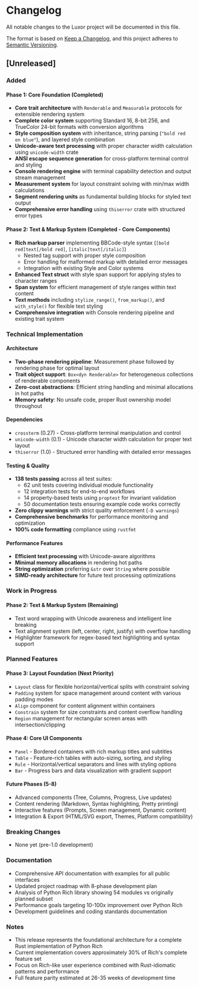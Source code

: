 # Changelog

All notable changes to the Luxor project will be documented in this file.

The format is based on [Keep a Changelog](https://keepachangelog.com/en/1.0.0/),
and this project adheres to [Semantic Versioning](https://semver.org/spec/v2.0.0.html).

## [Unreleased]

### Added

#### Phase 1: Core Foundation (Completed)

- **Core trait architecture** with `Renderable` and `Measurable` protocols for extensible rendering system
- **Complete color system** supporting Standard 16, 8-bit 256, and TrueColor 24-bit formats with conversion algorithms
- **Style composition system** with inheritance, string parsing (`"bold red on blue"`), and layered style combination
- **Unicode-aware text processing** with proper character width calculation using `unicode-width` crate
- **ANSI escape sequence generation** for cross-platform terminal control and styling
- **Console rendering engine** with terminal capability detection and output stream management
- **Measurement system** for layout constraint solving with min/max width calculations
- **Segment rendering units** as fundamental building blocks for styled text output
- **Comprehensive error handling** using `thiserror` crate with structured error types

#### Phase 2: Text & Markup System (Completed - Core Components)

- **Rich markup parser** implementing BBCode-style syntax (`[bold red]text[/bold red]`, `[italic]text[/italic]`)
  - Nested tag support with proper style composition
  - Error handling for malformed markup with detailed error messages
  - Integration with existing Style and Color systems
- **Enhanced Text struct** with style span support for applying styles to character ranges
- **Span system** for efficient management of style ranges within text content
- **Text methods** including `stylize_range()`, `from_markup()`, and `with_style()` for flexible text styling
- **Comprehensive integration** with Console rendering pipeline and existing trait system

### Technical Implementation

#### Architecture

- **Two-phase rendering pipeline**: Measurement phase followed by rendering phase for optimal layout
- **Trait object support**: `Box<dyn Renderable>` for heterogeneous collections of renderable components
- **Zero-cost abstractions**: Efficient string handling and minimal allocations in hot paths
- **Memory safety**: No unsafe code, proper Rust ownership model throughout

#### Dependencies

- `crossterm` (0.27) - Cross-platform terminal manipulation and control
- `unicode-width` (0.1) - Unicode character width calculation for proper text layout
- `thiserror` (1.0) - Structured error handling with detailed error messages

#### Testing & Quality

- **138 tests passing** across all test suites:
  - 62 unit tests covering individual module functionality
  - 12 integration tests for end-to-end workflows
  - 14 property-based tests using `proptest` for invariant validation
  - 50 documentation tests ensuring example code works correctly
- **Zero clippy warnings** with strict quality enforcement (`-D warnings`)
- **Comprehensive benchmarks** for performance monitoring and optimization
- **100% code formatting** compliance using `rustfmt`

#### Performance Features

- **Efficient text processing** with Unicode-aware algorithms
- **Minimal memory allocations** in rendering hot paths
- **String optimization** preferring `&str` over `String` where possible
- **SIMD-ready architecture** for future text processing optimizations

### Work in Progress

#### Phase 2: Text & Markup System (Remaining)

- Text word wrapping with Unicode awareness and intelligent line breaking
- Text alignment system (left, center, right, justify) with overflow handling
- Highlighter framework for regex-based text highlighting and syntax support

### Planned Features

#### Phase 3: Layout Foundation (Next Priority)

- `Layout` class for flexible horizontal/vertical splits with constraint solving
- `Padding` system for space management around content with various padding modes
- `Align` component for content alignment within containers
- `Constrain` system for size constraints and content overflow handling
- `Region` management for rectangular screen areas with intersection/clipping

#### Phase 4: Core UI Components

- `Panel` - Bordered containers with rich markup titles and subtitles
- `Table` - Feature-rich tables with auto-sizing, sorting, and styling
- `Rule` - Horizontal/vertical separators and lines with styling options
- `Bar` - Progress bars and data visualization with gradient support

#### Future Phases (5-8)

- Advanced components (Tree, Columns, Progress, Live updates)
- Content rendering (Markdown, Syntax highlighting, Pretty printing)
- Interactive features (Prompts, Screen management, Dynamic content)
- Integration & Export (HTML/SVG export, Themes, Platform compatibility)

### Breaking Changes

- None yet (pre-1.0 development)

### Documentation

- Comprehensive API documentation with examples for all public interfaces
- Updated project roadmap with 8-phase development plan
- Analysis of Python Rich library showing 54 modules vs originally planned subset
- Performance goals targeting 10-100x improvement over Python Rich
- Development guidelines and coding standards documentation

### Notes

- This release represents the foundational architecture for a complete Rust implementation of Python Rich
- Current implementation covers approximately 30% of Rich's complete feature set
- Focus on Rich-like user experience combined with Rust-idiomatic patterns and performance
- Full feature parity estimated at 26-35 weeks of development time
